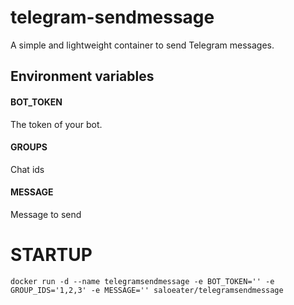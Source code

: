 # telegram-sendmessage
A simple and lightweight container to send Telegram messages.

## Environment variables

#### BOT_TOKEN
The token of your bot.

#### GROUPS
Chat ids

#### MESSAGE
Message to send

# STARTUP

```
docker run -d --name telegramsendmessage -e BOT_TOKEN='' -e GROUP_IDS='1,2,3' -e MESSAGE='' saloeater/telegramsendmessage
```